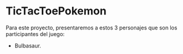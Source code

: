 # TicTacToePokemon

Para este proyecto, presentaremos a estos 3 personajes que son los participantes del juego:

 - Bulbasaur.
